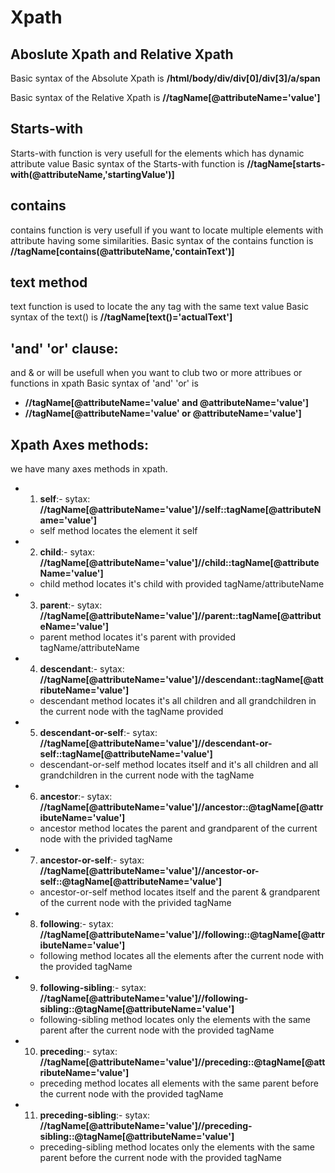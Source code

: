 # Xpath 

## Aboslute Xpath and Relative Xpath

Basic syntax of the Absolute Xpath is **/html/body/div/div[0]/div[3]/a/span**

Basic syntax of the Relative Xpath is **//tagName[@attributeName='value']**

## Starts-with

Starts-with function is very usefull for the elements which has dynamic attribute value 
Basic syntax of the Starts-with function is **//tagName[starts-with(@attributeName,'startingValue')]**

## contains

contains function is very usefull if you want to locate multiple elements with attribute having some similarities.
Basic syntax of the contains function is **//tagName[contains(@attributeName,'containText')]**

## text method

text function is used to locate the any tag with the same text value
Basic syntax of the text() is **//tagName[text()='actualText']**

## 'and' 'or' clause:

and & or will be usefull when you want to club two or more attribues or functions in xpath
Basic syntax of 'and' 'or' is 
- **//tagName[@attributeName='value' and @attributeName='value']**
- **//tagName[@attributeName='value' or @attributeName='value']**

## Xpath Axes methods:

we have many axes methods in xpath.
- 1. **self**:- sytax: **//tagName[@attributeName='value']//self::tagName[@attributeName='value']**
	- self method locates the element it self
- 2. **child**:- sytax: **//tagName[@attributeName='value']//child::tagName[@attributeName='value']**
	- child method locates it's child with provided tagName/attributeName
- 3. **parent**:- sytax: **//tagName[@attributeName='value']//parent::tagName[@attributeName='value']**
	- parent method locates it's parent with provided tagName/attributeName
- 4. **descendant**:- sytax: **//tagName[@attributeName='value']//descendant::tagName[@attributeName='value']**
	- descendant method locates it's all children and all grandchildren in the current node with the tagName provided
- 5. **descendant-or-self**:- sytax: **//tagName[@attributeName='value']//descendant-or-self::tagName[@attributeName='value']**
	- descendant-or-self method locates itself and it's all children and all grandchildren in the current node with the tagName
- 6. **ancestor**:- sytax: **//tagName[@attributeName='value']//ancestor::@tagName[@attributeName='value']**
	- ancestor method locates the parent and grandparent of the current node with the privided tagName
- 7. **ancestor-or-self**:- sytax: **//tagName[@attributeName='value']//ancestor-or-self::@tagName[@attributeName='value']**
	- ancestor-or-self method locates itself and the parent & grandparent of the current node with the privided tagName
- 8. **following**:- sytax: **//tagName[@attributeName='value']//following::@tagName[@attributeName='value']**
	- following method locates all the elements after the current node with the provided tagName
- 9. **following-sibling**:- sytax: **//tagName[@attributeName='value']//following-sibling::@tagName[@attributeName='value']**
	- following-sibling method locates only the elements with the same parent after the current node with the provided tagName
- 10. **preceding**:- sytax: **//tagName[@attributeName='value']//preceding::@tagName[@attributeName='value']**
	- preceding method locates all elements with the same parent before the current node with the provided tagName
- 11. **preceding-sibling**:- sytax: **//tagName[@attributeName='value']//preceding-sibling::@tagName[@attributeName='value']**
	- preceding-sibling method locates only the elements with the same parent before the current node with the provided tagName